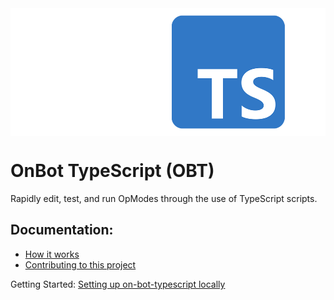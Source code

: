 <img src="https://github.com/GrowlyX/ftc-scripting/blob/master/frontend/static/OBT.png" align="center">

# OnBot TypeScript (OBT)
Rapidly edit, test, and run OpModes through the use of TypeScript scripts.

## Documentation:
- [How it works](https://github.com/GrowlyX/ftc-scripting/blob/master/docs/how-it-works.md)
- [Contributing to this project](https://github.com/GrowlyX/ftc-scripting/blob/master/docs/developers.md)

Getting Started: [Setting up on-bot-typescript locally](https://github.com/GrowlyX/on-bot-typescript/blob/master/docs/configure.md)
